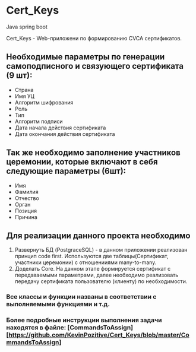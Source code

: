 # Cert_Keys
Java spring boot

Cert_Keys - Web-приложени по формированию CVCA сертификатов.
## Необходимые параметры по генерации самоподписного и связующего сертификата   (9 шт):
* Страна
* Имя УЦ
* Алгоритм шифрования
* Роль
* Тип
* Алгоритм подписи
* Дата начала действия сертификата
* Дата окончания действия сертификата
## Так же необходимо заполнение участников церемонии, которые включают в себя следующие параметры (6шт):
* Имя 
* Фамилия
* Отчество
* Орган 
* Позиция
* Причина

## Для реализации данного проекта необходимо
1. Развернуть БД (PostgraceSQL) - в данном приложении реализован принцип code first. Используются две таблицы(Сертификат, участники церемонии) с отношенииями many-to-many.
2. Доделать Core. На данном этапе формируется сертификат с передаваемыми параметрами, далее необходимо реализовать передачу сертификата пользователю (клиенту) по необходимости.
### Все классы и функции названы в соответствии с выполняемыми функциями и т.д.

### Более подробные инструкции выполнения задачи находятся в файле: [CommandsToAssign][https://github.com/KevinPozitive/Cert_Keys/blob/master/CommandsToAssign]

